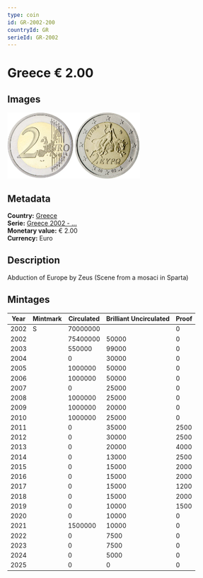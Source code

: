 ```yaml
---
type: coin
id: GR-2002-200
countryId: GR
serieId: GR-2002
---
```


# Greece € 2.00

## Images

<img src="../../../Images/common-2002-200.webp" height="150" alt="Front image"><img src="Images/greece-2002-200.webp" height="150" alt="Back image">

## Metadata

**Country:** [Greece](../index.md)\
**Serie:** [Greece 2002 - ...](index.md)\
**Monetary value:** € 2.00\
**Currency:** Euro

## Description

Abduction of Europe by Zeus (Scene from a mosaci in Sparta)

## Mintages

| Year | Mintmark | Circulated | Brilliant Uncirculated | Proof |
| ---- | -------- | ---------- | ---------------------- | ----- |
| 2002 | S        | 70000000   |                        | 0     |
| 2002 |          | 75400000   | 50000                  | 0     |
| 2003 |          | 550000     | 99000                  | 0     |
| 2004 |          | 0          | 30000                  | 0     |
| 2005 |          | 1000000    | 50000                  | 0     |
| 2006 |          | 1000000    | 50000                  | 0     |
| 2007 |          | 0          | 25000                  | 0     |
| 2008 |          | 1000000    | 25000                  | 0     |
| 2009 |          | 1000000    | 20000                  | 0     |
| 2010 |          | 1000000    | 25000                  | 0     |
| 2011 |          | 0          | 35000                  | 2500  |
| 2012 |          | 0          | 30000                  | 2500  |
| 2013 |          | 0          | 20000                  | 4000  |
| 2014 |          | 0          | 13000                  | 2500  |
| 2015 |          | 0          | 15000                  | 2000  |
| 2016 |          | 0          | 15000                  | 2000  |
| 2017 |          | 0          | 15000                  | 1200  |
| 2018 |          | 0          | 15000                  | 2000  |
| 2019 |          | 0          | 10000                  | 1500  |
| 2020 |          | 0          | 10000                  | 0     |
| 2021 |          | 1500000    | 10000                  | 0     |
| 2022 |          | 0          | 7500                   | 0     |
| 2023 |          | 0          | 7500                   | 0     |
| 2024 |          | 0          | 5000                   | 0     |
| 2025 |          | 0          | 0                      | 0     |
